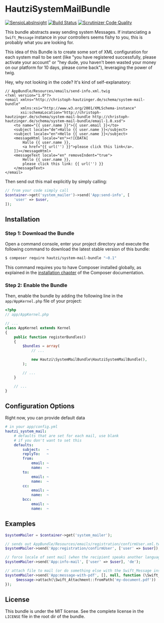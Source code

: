 HautziSystemMailBundle
======================

[![SensioLabsInsight](https://insight.sensiolabs.com/projects/7c3d1f06-d02e-44cf-ac24-3cad04ac8ebf/mini.png)](https://insight.sensiolabs.com/projects/7c3d1f06-d02e-44cf-ac24-3cad04ac8ebf)
[![Build Status](https://travis-ci.org/christoph-hautzinger/SystemMailBundle.svg?branch=master)](https://travis-ci.org/christoph-hautzinger/SystemMailBundle)
[![Scrutinizer Code Quality](https://scrutinizer-ci.com/g/christoph-hautzinger/SystemMailBundle/badges/quality-score.png?b=master)](https://scrutinizer-ci.com/g/christoph-hautzinger/SystemMailBundle/?branch=master)

This bundle abstracts away sending system Messages. If instanciating a `Swift_Message` instance in your controllers
seems fishy to you, this is probably what you are looking for.

This idea of this Bundle is to create some sort of XML configuration for each system mail to be sent (like "you have 
registered successfully, please activate your account" or "hey dude, you haven't been wasted your money on our platform
for 10 days, please come back"), leveraging the power of twig.

Hey, why not looking in the code? It's kind of self-explanatory:

```twig
// AppBundle/Resources/emails/send-info.xml.twig
<?xml version="1.0"?>
<email xmlns="http://christoph-hautzinger.de/schema/system-mail-bundle"
       xmlns:xsi="http://www.w3.org/2001/XMLSchema-instance"
       xsi:schemaLocation="http://christoph-hautzinger.de/schema/system-mail-bundle http://christoph-hautzinger.de/schema/system-mail-bundle/email-1.0.xsd">
    <to name="{{ user.name }}">{{ user.email }}</to>
    <subject locale="de">Hallo {{ user.name }}</subject>
    <subject locale="en">Hello {{ user.name }}</subject>
    <messageHtml locale="en"><![CDATA[
        Hallo {{ user.name }}, 
        <a href="{{ url('') }}">please click this link</a>.
    ]]></messageHtml>
    <messageText locale="en" removeIndent="true">
        Hello {{ user.name }}, 
        please click this link: {{ url('') }}
    </messageText>
</email>
```
Then send out this mail explicitly by simply calling: 

```php
// from your code simply call
$container->get('system_mailer')->send('App:send-info', [
    'user' => $user,
]);
```

Installation
------------

### Step 1: Download the Bundle ###

Open a command console, enter your project directory and execute the
following command to download the latest stable version of this bundle:

```bash
$ composer require hautzi/system-mail-bundle "~0.1"
```

This command requires you to have Composer installed globally, as explained
in the [installation chapter](https://getcomposer.org/doc/00-intro.md)
of the Composer documentation.

### Step 2: Enable the Bundle ###

Then, enable the bundle by adding the following line in the `app/AppKernel.php`
file of your project:

```php
<?php
// app/AppKernel.php

// ...
class AppKernel extends Kernel
{
    public function registerBundles()
    {
        $bundles = array(
            // ...

            new Hautzi\SystemMailBundle\HautziSystemMailBundle(),
        );

        // ...
    }

    // ...
}
```

Configuration Options
---------------------

Right now, you can provide default data

```yaml
# in your app/config.yml
hautzi_system_mail:
    # defaults that are set for each mail, use blank 
    # if you don't want to set this
    defaults:
        subject:   ~
        replyTo:   ~
        from:
            email: ~
            name:  ~
        to:
            email: ~
            name:  ~
        cc:
            email: ~
            name:  ~
        bcc:
            email: ~
            name:  ~
```



Examples
--------

```php
$systemMailer = $container->get('system_mailer');

// sends out AppBundle/Resources/emails/registration/confirmUser.xml.twig
$systemMailer->send('App:registration/confirmUser', ['user' => $user]);

// force locale of sent mail (when the recipient speaks another language than the user in the session)
$systemMailer->send('App:info-mail', ['user' => $user], 'de');

// attach file to mail (or do something else with the Swift_Message instance)
$systemMailer->send('App:message-with-pdf', [], null, function (\Swift_Message $message) {
     $message->attach(\Swift_Attachment::fromPath('my-document.pdf'))
});
```


License
-------

This bundle is under the MIT license. See the complete license in the `LICENSE` file in the root dir of the bundle.
